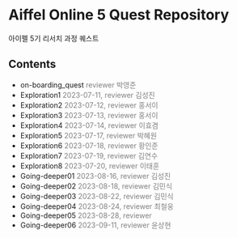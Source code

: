 # Aiffel Online 5 Quest Repository

아이펠 5기 리서치 과정 퀘스트

## Contents

- on-boarding_quest <span style='color:gray'>reviewer 박영준</span>
- Exploration1 <span style='color:gray'>2023-07-11, reviewer 김성진</span>
- Exploration2 <span style='color:gray'>2023-07-12, reviewer 홍서이</span>
- Exploration3 <span style='color:gray'>2023-07-13, reviewer 홍서이</span>
- Exploration4 <span style='color:gray'>2023-07-14, reviewer 이효겸</span>
- Exploration5  <span style='color:gray'>2023-07-17, reviewer 박혜원</span>
- Exploration6 <span style='color:gray'>2023-07-18, reviewer 황인준</span>
- Exploration7 <span style='color:gray'>2023-07-19, reviewer 김연수</span>
- Exploration8 <span style='color:gray'>2023-07-20, reviewer 이태훈</span>
- Going-deeper01 <span style='color:gray'>2023-08-16, reviewer 김성진</span>
- Going-deeper02 <span style='color:gray'>2023-08-18, reviewer 김민식</span>
- Going-deeper03 <span style='color:gray'>2023-08-22, reviewer 김민식</span>
- Going-deeper04 <span style='color:gray'>2023-08-24, reviewer 최철웅</span>
- Going-deeper05 <span style='color:gray'>2023-08-28, reviewer </span>
- Going-deeper06 <span style='color:gray'>2023-09-11, reviewer 윤상현</span>


